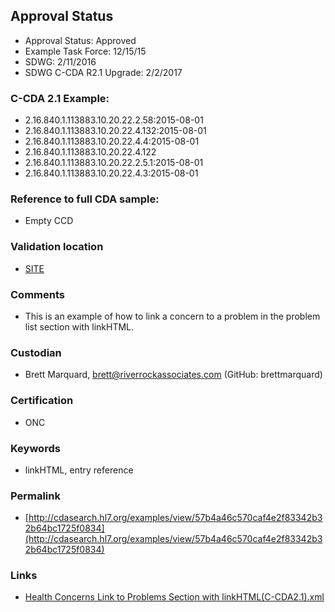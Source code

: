 ## Approval Status 

* Approval Status: Approved
* Example Task Force: 12/15/15
* SDWG: 2/11/2016
* SDWG C-CDA R2.1 Upgrade: 2/2/2017

### C-CDA 2.1 Example:
* 2.16.840.1.113883.10.20.22.2.58:2015-08-01
* 2.16.840.1.113883.10.20.22.4.132:2015-08-01
* 2.16.840.1.113883.10.20.22.4.4:2015-08-01
* 2.16.840.1.113883.10.20.22.4.122
* 2.16.840.1.113883.10.20.22.2.5.1:2015-08-01
* 2.16.840.1.113883.10.20.22.4.3:2015-08-01

### Reference to full CDA sample:
* Empty CCD

### Validation location

* [SITE](https://site.healthit.gov/sandbox-ccda/ccda-validator)


### Comments

* This is an example of how to link a concern to a problem in the problem list section with linkHTML.

### Custodian

* Brett Marquard, brett@riverrockassociates.com (GitHub: brettmarquard)

### Certification
* ONC

### Keywords

* linkHTML, entry reference


### Permalink

* [http://cdasearch.hl7.org/examples/view/57b4a46c570caf4e2f83342b32b64bc1725f0834](http://cdasearch.hl7.org/examples/view/57b4a46c570caf4e2f83342b32b64bc1725f0834)

### Links

* [Health Concerns Link to Problems Section with linkHTML(C-CDA2.1).xml](https://github.com/HL7/C-CDA-Examples/tree/master/Health%20Concerns/Health%20Concerns%20Link%20to%20Problems%20Section%20with%20linkHTML/Health%20Concerns%20Link%20to%20Problems%20Section%20with%20linkHTML%28C-CDA2.1%29.xml)
